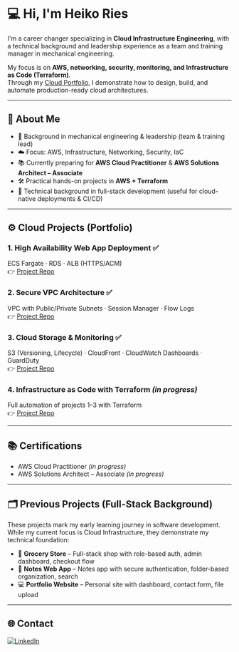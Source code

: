 # 💻 Hi, I'm Heiko Ries

I'm a career changer specializing in **Cloud Infrastructure Engineering**, with a technical background and leadership experience as a team and training manager in mechanical engineering.  

My focus is on **AWS, networking, security, monitoring, and Infrastructure as Code (Terraform)**.  
Through my [Cloud Portfolio](https://github.com/Hikko218/Cloud-Portfolio-AWS), I demonstrate how to design, build, and automate production-ready cloud architectures.  

---

## 🚀 About Me  
- 🧰 Background in mechanical engineering & leadership (team & training lead)  
- ☁️ Focus: AWS, Infrastructure, Networking, Security, IaC  
- 📚 Currently preparing for **AWS Cloud Practitioner** & **AWS Solutions Architect – Associate**  
- 🛠 Practical hands-on projects in **AWS + Terraform**  
- 🧩 Technical background in full-stack development (useful for cloud-native deployments & CI/CD)  

---

## ⚙️ Cloud Projects (Portfolio)  

### 1. High Availability Web App Deployment ✅  
ECS Fargate · RDS · ALB (HTTPS/ACM)  
👉 [Project Repo](https://github.com/Hikko218/Cloud-Portfolio-AWS/tree/main/01-ha-webapp)  

### 2. Secure VPC Architecture ✅  
VPC with Public/Private Subnets · Session Manager · Flow Logs  
👉 [Project Repo](https://github.com/Hikko218/Cloud-Portfolio-AWS/tree/main/02-secure-vpc)  

### 3. Cloud Storage & Monitoring ✅ 
S3 (Versioning, Lifecycle) · CloudFront · CloudWatch Dashboards · GuardDuty  
👉 [Project Repo](https://github.com/Hikko218/Cloud-Portfolio-AWS/tree/main/03-s3-monitoring)  

### 4. Infrastructure as Code with Terraform *(in progress)*  
Full automation of projects 1–3 with Terraform  
👉 [Project Repo](https://github.com/Hikko218/Cloud-Portfolio-AWS/tree/main/04-iac-terraform)  

---

## 📚 Certifications  
- AWS Cloud Practitioner *(in progress)*  
- AWS Solutions Architect – Associate *(in progress)*  

---

## 🗂 Previous Projects (Full-Stack Background)  

These projects mark my early learning journey in software development. While my current focus is Cloud Infrastructure, they demonstrate my technical foundation:  

- 🛒 **Grocery Store** – Full-stack shop with role-based auth, admin dashboard, checkout flow  
- 📝 **Notes Web App** – Notes app with secure authentication, folder-based organization, search  
- 💻 **Portfolio Website** – Personal site with dashboard, contact form, file upload  

---

## 🌐 Contact
[![LinkedIn](https://img.shields.io/badge/LinkedIn-Heiko%20Ries-blue?style=flat-square&logo=linkedin)](https://www.linkedin.com/in/heiko-ries-b35778374)
